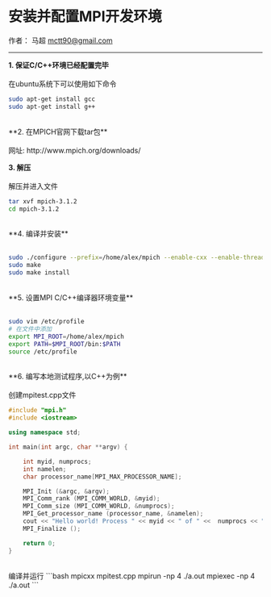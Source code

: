 # 安装并配置MPI开发环境

作者： 马超 mctt90@gmail.com

---

**1. 保证C/C++环境已经配置完毕** <br><br>
在ubuntu系统下可以使用如下命令
```bash
sudo apt-get install gcc
sudo apt-get install g++
```
<br>
**2. 在MPICH官网下载tar包**<br><br>
网址: http://www.mpich.org/downloads/

**3. 解压**<br><br>
解压并进入文件
```bash
tar xvf mpich-3.1.2
cd mpich-3.1.2
```
<br>
**4. 编译并安装**<br><br>

```bash
sudo ./configure --prefix=/home/alex/mpich --enable-cxx --enable-threads=multiple --enable-sharedlibs=gcc --with-mpe --disable-f77 --disable-f90 --disable-fortran
sudo make
sudo make install
```
<br>
**5. 设置MPI C/C++编译器环境变量**<br><br>

```bash
sudo vim /etc/profile
# 在文件中添加
export MPI_ROOT=/home/alex/mpich
export PATH=$MPI_ROOT/bin:$PATH
source /etc/profile
```
<br>
**6. 编写本地测试程序,以C++为例**<br><br>
创建mpitest.cpp文件

```c++
#include "mpi.h"
#include <iostream>

using namespace std;

int main(int argc, char **argv) {

    int myid, numprocs;
    int namelen;
    char processor_name[MPI_MAX_PROCESSOR_NAME];

    MPI_Init (&argc, &argv);
    MPI_Comm_rank (MPI_COMM_WORLD, &myid);
    MPI_Comm_size (MPI_COMM_WORLD, &numprocs);
    MPI_Get_processor_name (processor_name, &namelen);
    cout << "Hello world! Process " << myid << " of " <<  numprocs << " on " << processor_name;
    MPI_Finalize ();

    return 0;
}
```
<br>
编译并运行
```bash
mpicxx mpitest.cpp
mpirun -np 4 ./a.out
mpiexec -np 4 ./a.out
```
